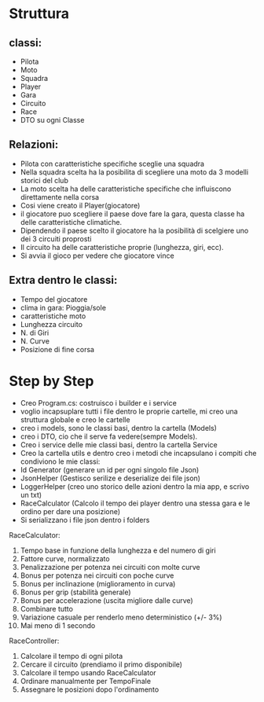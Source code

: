 # Struttura

## classi:

- Pilota
- Moto
- Squadra
- Player
- Gara
- Circuito
- Race
- DTO su ogni Classe 

## Relazioni:

- Pilota con caratteristiche specifiche sceglie una squadra 
- Nella squadra scelta ha la posibilita di scegliere una moto da 3 modelli storici del club
- La moto scelta ha delle caratteristiche specifiche che influiscono direttamente nella corsa
- Cosi viene creato il Player(giocatore)
- il giocatore puo scegliere il paese dove fare la gara, questa classe ha delle caratteristiche climatiche.
- Dipendendo il paese scelto il giocatore ha la posibilità di scelgiere uno dei 3 circuiti proprosti
- Il circuito ha delle caratteristiche proprie (lunghezza, giri, ecc).
- Si avvia il gioco per vedere che giocatore vince


## Extra dentro le classi:

- Tempo del giocatore 
- clima in gara: Pioggia/sole
- caratteristiche moto
- Lunghezza circuito
- N. di Giri
- N. Curve
- Posizione di fine corsa


# Step by Step

- Creo Program.cs:
costruisco i builder e i service
- voglio incapsuplare tutti i file dentro le proprie cartelle, mi creo una struttura globale e creo le cartelle
- creo i models, sono le classi basi, dentro la cartella (Models)
- creo i DTO, cio che il serve fa vedere(sempre Models).
- Creo i service delle mie classi basi, dentro la cartella Service
- Creo la cartella utils e dentro creo i metodi che incapsulano i compiti che condiviono le mie classi:
 - Id Generator (generare un id per ogni singolo file Json)
 - JsonHelper (Gestisco serilize e deserialize dei file json)
 - LoggerHelper (creo uno storico delle azioni dentro la mia app, e scrivo un txt)
 - RaceCalculator (Calcolo il tempo dei player dentro una stessa gara e le ordino per dare una posizione)
- Si serializzano i file json dentro i folders




RaceCalculator:

1) Tempo base in funzione della lunghezza e del numero di giri
2) Fattore curve, normalizzato
3) Penalizzazione per potenza nei circuiti con molte curve
4) Bonus per potenza nei circuiti con poche curve
5) Bonus per inclinazione (miglioramento in curva)
6) Bonus per grip (stabilità generale)
7) Bonus per accelerazione (uscita migliore dalle curve)
8) Combinare tutto
9) Variazione casuale per renderlo meno deterministico (+/- 3%)
10) Mai meno di 1 secondo


RaceController:

1) Calcolare il tempo di ogni pilota
2) Cercare il circuito (prendiamo il primo disponibile)
3) Calcolare il tempo usando RaceCalculator
4) Ordinare manualmente per TempoFinale
5) Assegnare le posizioni dopo l'ordinamento